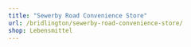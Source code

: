 ```yaml
---
title: "Sewerby Road Convenience Store"
url: /bridlington/sewerby-road-convenience-store/
shop: Lebensmittel
---
```


